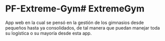 # PF-Extreme-Gym# ExtremeGym
App web en la cual se pensó en la gestión de los gimnasios desde pequeños hasta ya consolidados, de tal manera que puedan manejar toda su logística o su mayoría desde esta app.
